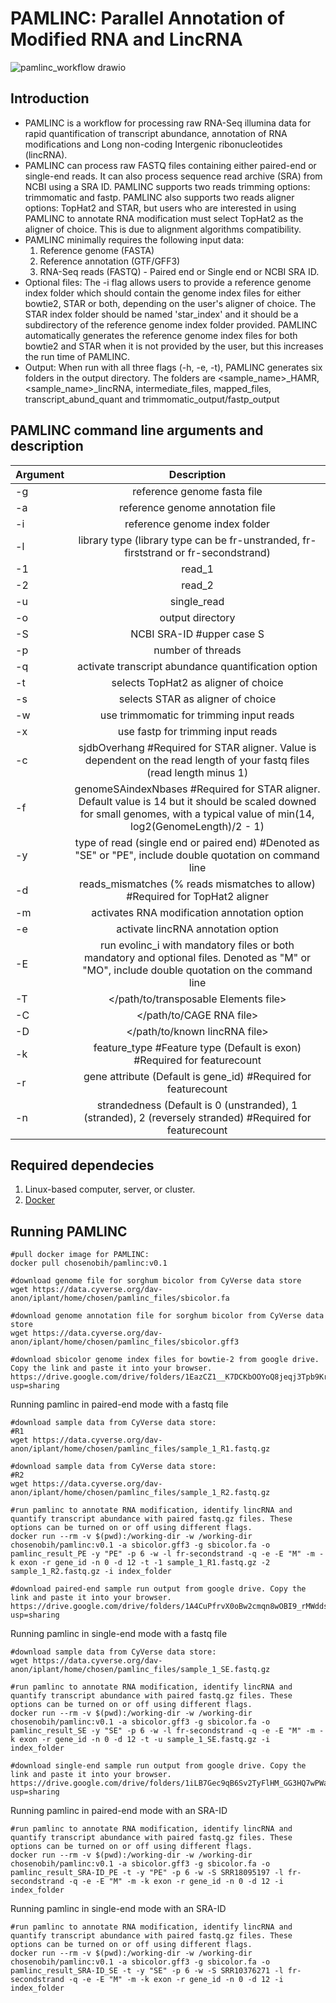# PAMLINC: Parallel Annotation of Modified RNA and LincRNA

![pamlinc_workflow drawio](https://github.com/chosenobih/pamlinc/assets/50637858/2465bfb4-2c3f-4f70-a69d-041288caf2df)

## Introduction

* PAMLINC is a workflow for processing raw RNA-Seq illumina data for rapid quantification of transcript abundance, annotation of RNA modifications and Long non-coding Intergenic ribonucleotides (lincRNA).
* PAMLINC can process raw FASTQ files containing either paired-end or single-end reads. It can also process sequence read archive (SRA) from NCBI using a SRA ID. PAMLINC supports two reads trimming options: trimmomatic and fastp. PAMLINC also supports two reads aligner options: TopHat2 and STAR, but users who are interested in using PAMLINC to annotate RNA modification must select TopHat2 as the aligner of choice. This is due to alignment algorithms compatibility.
* PAMLINC minimally requires the following input data:
  1. Reference genome (FASTA)
  2. Reference annotation (GTF/GFF3)
  3. RNA-Seq reads (FASTQ) - Paired end or Single end or NCBI SRA ID.
* Optional files:
    The -i flag allows users to provide a reference genome index folder which should contain the genome index files for either bowtie2, STAR or both, depending on the user's aligner of choice. The STAR index folder should be named 'star_index' and it should be a subdirectory of the reference genome index folder provided. PAMLINC automatically generates the reference genome index files for both bowtie2 and STAR when it is not provided by the user, but this increases the run time of PAMLINC.
* Output: When run with all three flags (-h, -e, -t), PAMLINC generates six folders in the output directory. The folders are <sample_name>_HAMR, <sample_name>_lincRNA, intermediate_files, mapped_files, transcript_abund_quant and trimmomatic_output/fastp_output


PAMLINC command line arguments and description
-----------------------------------------------------------------------------------------------------------------------------------------------------------------------------------------------------
| Argument      | Description                                                                                                                                                                       |
| ------------- |:---------------------------------------------------------------------------------------------------------------------------------------------------------------------------------:|
| -g            | reference genome fasta file                                                                                                                                                       |
| -a            | reference genome annotation file                                                                                                                                                  |
| -i            | reference genome index folder                                                                                                                                                     |
| -l            | library type  (library type can be fr-unstranded, fr-firststrand or fr-secondstrand)                                                                                              |
| -1            | read_1                                                                                                                                                                            |
| -2            | read_2                                                                                                                                                                            |
| -u            | single_read                                                                                                                                                                       |
| -o            | output directory                                                                                                                                                                  |
| -S            | NCBI SRA-ID #upper case S                                                                                                                                                         |
| -p            | number of threads                                                                                                                                                                 |
| -q            | activate transcript abundance quantification option                                                                                                                               |
| -t            | selects TopHat2 as aligner of choice                                                                                                                                              |
| -s            | selects STAR as aligner of choice                                                                                                                                                 |
| -w            | use trimmomatic for trimming input reads                                                                                                                                          |
| -x            | use fastp for trimming input reads                                                                                                                                                |
| -c            | sjdbOverhang #Required for STAR aligner. Value is dependent on the read length of your fastq files (read length minus 1)                                                          |
| -f            | genomeSAindexNbases #Required for STAR aligner. Default value is 14 but it should be scaled downed for small genomes, with a typical value of min(14, log2(GenomeLength)/2 - 1)   |
| -y            | type of read (single end or paired end) #Denoted as "SE" or "PE", include double quotation on command line                                                                        |
| -d            | reads_mismatches (% reads mismatches to allow) #Required for TopHat2 aligner                                                                                                      |
| -m            | activates RNA modification annotation option                                                                                                                                      |
| -e            | activate lincRNA annotation option                                                                                                                                                |
| -E            | run evolinc_i with mandatory files or both mandatory and optional files. Denoted as "M" or "MO", include double quotation on the command line                                     |
| -T            | </path/to/transposable Elements file>                                                                                                                                             |
| -C            | </path/to/CAGE RNA file>                                                                                                                                                          |
| -D            | </path/to/known lincRNA file>                                                                                                                                                     |
| -k            | feature_type #Feature type (Default is exon) #Required for featurecount                                                                                                           |
| -r            | gene attribute (Default is gene_id) #Required for featurecount                                                                                                                    |
| -n            | strandedness (Default is 0 (unstranded), 1 (stranded), 2 (reversely stranded) #Required for featurecount                                                                          |


Required dependecies
--------------------
1. Linux-based computer, server, or cluster.
2. [Docker](https://docs.docker.com/engine/install/)

Running PAMLINC
-----------------------

```
#pull docker image for PAMLINC:  
docker pull chosenobih/pamlinc:v0.1
```  

```
#download genome file for sorghum bicolor from CyVerse data store
wget https://data.cyverse.org/dav-anon/iplant/home/chosen/pamlinc_files/sbicolor.fa
```
```
#download genome annotation file for sorghum bicolor from CyVerse data store
wget https://data.cyverse.org/dav-anon/iplant/home/chosen/pamlinc_files/sbicolor.gff3
```
```
#download sbicolor genome index files for bowtie-2 from google drive. Copy the link and paste it into your browser.
https://drive.google.com/drive/folders/1EazCZ1__K7DCKbOOYoQ8jeqj3Tpb9KrR?usp=sharing
```
Running pamlinc in paired-end mode with a fastq file
```
#download sample data from CyVerse data store:
#R1
wget https://data.cyverse.org/dav-anon/iplant/home/chosen/pamlinc_files/sample_1_R1.fastq.gz
```
```
#download sample data from CyVerse data store:
#R2
wget https://data.cyverse.org/dav-anon/iplant/home/chosen/pamlinc_files/sample_1_R2.fastq.gz
```

```
#run pamlinc to annotate RNA modification, identify lincRNA and quantify transcript abundance with paired fastq.gz files. These options can be turned on or off using different flags.
docker run --rm -v $(pwd):/working-dir -w /working-dir chosenobih/pamlinc:v0.1 -a sbicolor.gff3 -g sbicolor.fa -o pamlinc_result_PE -y "PE" -p 6 -w -l fr-secondstrand -q -e -E "M" -m -k exon -r gene_id -n 0 -d 12 -t -1 sample_1_R1.fastq.gz -2 sample_1_R2.fastq.gz -i index_folder
```
```
#download paired-end sample run output from google drive. Copy the link and paste it into your browser.
https://drive.google.com/drive/folders/1A4CuPfrvX0oBw2cmqn8wOBI9_rMWdds0?usp=sharing
```

Running pamlinc in single-end mode with a fastq file
```
#download sample data from CyVerse data store:
wget https://data.cyverse.org/dav-anon/iplant/home/chosen/pamlinc_files/sample_1_SE.fastq.gz
```
```
#run pamlinc to annotate RNA modification, identify lincRNA and quantify transcript abundance with paired fastq.gz files. These options can be turned on or off using different flags.
docker run --rm -v $(pwd):/working-dir -w /working-dir chosenobih/pamlinc:v0.1 -a sbicolor.gff3 -g sbicolor.fa -o pamlinc_result_SE -y "SE" -p 6 -w -l fr-secondstrand -q -e -E "M" -m -k exon -r gene_id -n 0 -d 12 -t -u sample_1_SE.fastq.gz -i index_folder
```
```
#download single-end sample run output from google drive. Copy the link and paste it into your browser.
https://drive.google.com/drive/folders/1iLB7Gec9qB6Sv2TyFlHM_GG3HQ7wPWa9?usp=sharing
```

Running pamlinc in paired-end mode with an SRA-ID
```
#run pamlinc to annotate RNA modification, identify lincRNA and quantify transcript abundance with paired fastq.gz files. These options can be turned on or off using different flags.
docker run --rm -v $(pwd):/working-dir -w /working-dir chosenobih/pamlinc:v0.1 -a sbicolor.gff3 -g sbicolor.fa -o pamlinc_result_SRA-ID_PE -t -y "PE" -p 6 -w -S SRR18095197 -l fr-secondstrand -q -e -E "M" -m -k exon -r gene_id -n 0 -d 12 -i index_folder
```

Running pamlinc in single-end mode with an SRA-ID
```
#run pamlinc to annotate RNA modification, identify lincRNA and quantify transcript abundance with paired fastq.gz files. These options can be turned on or off using different flags.
docker run --rm -v $(pwd):/working-dir -w /working-dir chosenobih/pamlinc:v0.1 -a sbicolor.gff3 -g sbicolor.fa -o pamlinc_result_SRA-ID_SE -t -y "SE" -p 6 -w -S SRR10376271 -l fr-secondstrand -q -e -E "M" -m -k exon -r gene_id -n 0 -d 12 -i index_folder
```

